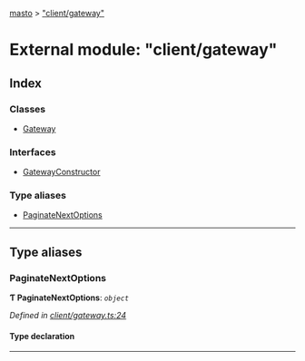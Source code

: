 [masto](../README.md) > ["client/gateway"](../modules/_client_gateway_.md)

# External module: "client/gateway"

## Index

### Classes

* [Gateway](../classes/_client_gateway_.gateway.md)

### Interfaces

* [GatewayConstructor](../interfaces/_client_gateway_.gatewayconstructor.md)

### Type aliases

* [PaginateNextOptions](_client_gateway_.md#paginatenextoptions)

---

## Type aliases

<a id="paginatenextoptions"></a>

###  PaginateNextOptions

**Ƭ PaginateNextOptions**: *`object`*

*Defined in [client/gateway.ts:24](https://github.com/neet/masto.js/blob/886ec98/src/client/gateway.ts#L24)*

#### Type declaration

___

